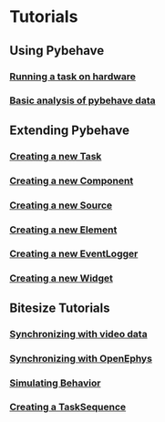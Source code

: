 # Tutorials

## Using Pybehave

### [Running a task on hardware](tutorials/task_on_hardware.md)

### [Basic analysis of pybehave data]()

## Extending Pybehave

### [Creating a new Task](tutorials/creating_task.md)

### [Creating a new Component](tutorials/creating_component.md)

### [Creating a new Source](tutorials/creating_source.md)

### [Creating a new Element]()

### [Creating a new EventLogger]()

### [Creating a new Widget]()

## Bitesize Tutorials

### [Synchronizing with video data]()

### [Synchronizing with OpenEphys]()

### [Simulating Behavior]()

### [Creating a TaskSequence](tutorials/creating_task_sequence.md)